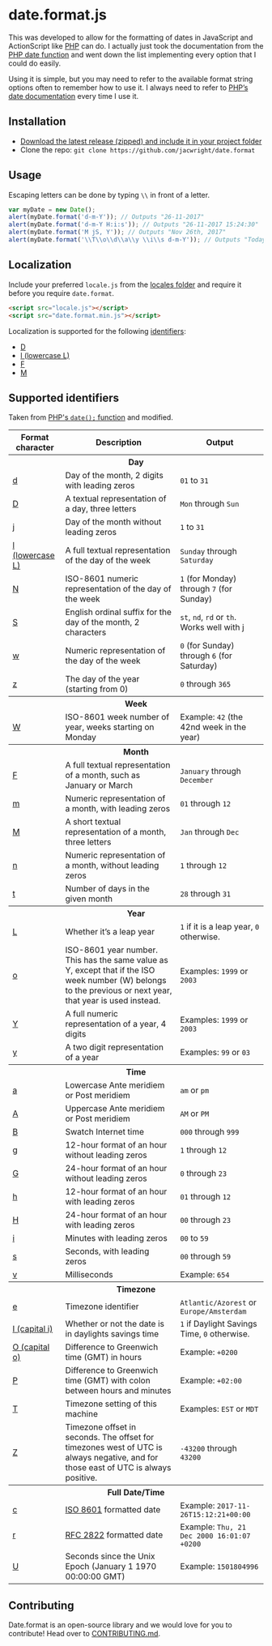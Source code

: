 # date.format.js

This was developed to allow for the formatting of dates in JavaScript and ActionScript like [PHP](http://php.net/manual/en/function.date.php) can do. I actually just took the documentation from the [PHP date function](http://php.net/manual/en/function.date.php) and went down the list implementing every option that I could do easily.

Using it is simple, but you may need to refer to the available format string options often to remember how to use it. I always need to refer to [PHP’s date documentation](http://php.net/manual/en/function.date.php) every time I use it.

## Installation

- [Download the latest release (zipped) and include it in your project folder](https://github.com/jacwright/date.format/archive/master.zip)
- Clone the repo: `git clone https://github.com/jacwright/date.format`

## Usage
Escaping letters can be done by typing `\\` in front of a letter.

```javascript
var myDate = new Date();
alert(myDate.format('d-m-Y')); // Outputs "26-11-2017"
alert(myDate.format('d-m-Y H:i:s')); // Outputs "26-11-2017 15:24:30"
alert(myDate.format('M jS, Y')); // Outputs "Nov 26th, 2017"
alert(myDate.format('\\T\\o\\d\\a\\y \\i\\s d-m-Y')); // Outputs "Today is 26-11-2017"
```

## Localization

Include your preferred `locale.js` from the [locales folder](https://github.com/jacwright/date.format/tree/master/locales) and require it before you require `date.format`.
```html
<script src="locale.js"></script>
<script src="date.format.min.js"></script>
```

Localization is supported for the following [identifiers](https://github.com/jacwright/date.format#supported-identifiers):
- [D](#D)
- [l (lowercase L)](#l)
- [F](#F)
- [M](#M)

## Supported identifiers

Taken from [PHP's `date();` function](http://php.net/manual/en/function.date.php) and modified.
<table>
  	<thead>
    	<tr>
      		<th>Format character</th>
      		<th>Description</th>
      		<th>Output</th>
    	</tr>
  	</thead>
  	<tbody>
    	<tr>
      		<th colspan="3">Day</th>
    	</tr>
    	<tr>
      		<td><a href="#d" aria-hidden="true" class="anchor" id="d">d</a>
			</td>
      		<td>Day of the month, 2 digits with leading zeros</td>
      		<td><code>01</code> to <code>31</code></td>
    	</tr>
    	<tr>
      		<td><a href="#D" aria-hidden="true" class="anchor" id="D">D</a></td>
      		<td>A textual representation of a day, three letters</td>
      		<td><code>Mon</code> through <code>Sun</code></td>
    	</tr>
    	<tr>
      		<td><a href="#j" aria-hidden="true" class="anchor" id="j">j</a></td>
      		<td>Day of the month without leading zeros</td>
      		<td><code>1</code> to <code>31</code></td>
    	</tr>
    	<tr>
      		<td><a href="#l" aria-hidden="true" class="anchor" id="l">l (lowercase L)</a></td>
      		<td>A full textual representation of the day of the week</td>
      		<td><code>Sunday</code> through <code>Saturday</code></td>
    	</tr>
    	<tr>
      		<td><a href="#N" aria-hidden="true" class="anchor" id="N">N</a></td>
      		<td>ISO-8601 numeric representation of the day of the week</td>
      		<td><code>1</code> (for Monday) through <code>7</code> (for Sunday)</td>
    	</tr>
    	<tr>
      		<td><a href="#S" aria-hidden="true" class="anchor" id="S">S</a></td>
      		<td>English ordinal suffix for the day of the month, 2 characters</td>
      		<td><code>st</code>, <code>nd</code>, <code>rd</code> or <code>th</code>. Works well with <a href="#j">j</a></td>
    	</tr>
    	<tr>
      		<td><a href="#w" aria-hidden="true" class="anchor" id="w">w</a></td>
      		<td>Numeric representation of the day of the week</td>
      		<td><code>0</code> (for Sunday) through <code>6</code> (for Saturday)</td>
    	</tr>
    	<tr>
      		<td><a href="#z" aria-hidden="true" class="anchor" id="z">z</a></td>
      		<td>The day of the year (starting from 0)</td>
      		<td><code>0</code> through <code>365</code></td>
    	</tr>
    	<tr>
      		<th colspan="3">Week</th>
    	</tr>
    	<tr>
      		<td><a href="#W" aria-hidden="true" class="anchor" id="W">W</a></td>
      		<td>ISO-8601 week number of year, weeks starting on Monday</td>
      		<td>Example: <code>42</code> (the 42nd week in the year)</td>
    	</tr>
    	<tr>
      		<th colspan="3">Month</th>
    	</tr>
    	<tr>
      		<td><a href="#F" aria-hidden="true" class="anchor" id="F">F</a></td>
      		<td>A full textual representation of a month, such as January or March</td>
      		<td><code>January</code> through <code>December</code></td>
    	</tr>
    	<tr>
      		<td><a href="#m" aria-hidden="true" class="anchor" id="m">m</a></td>
      		<td>Numeric representation of a month, with leading zeros</td>
      		<td><code>01</code> through <code>12</code></td>
    	</tr>
    	<tr>
      		<td><a href="#M" aria-hidden="true" class="anchor" id="M">M</a></td>
      		<td>A short textual representation of a month, three letters</td>
      		<td><code>Jan</code> through <code>Dec</code></td>
    	</tr>
    	<tr>
      		<td><a href="#n" aria-hidden="true" class="anchor" id="n">n</a></td>
      		<td>Numeric representation of a month, without leading zeros</td>
      		<td><code>1</code> through <code>12</code></td>
    	</tr>
    	<tr>
	      	<td><a href="#t" aria-hidden="true" class="anchor" id="t">t</a></td>
	      	<td>Number of days in the given month</td>
	      	<td><code>28</code> through <code>31</code></td>
    	</tr>
    	<tr>
      		<th colspan="3">Year</th>
    	</tr>
    	<tr>
      		<td><a href="#L" aria-hidden="true" class="anchor" id="L">L</a></td>
      		<td>Whether it’s a leap year</td>
      		<td><code>1</code> if it is a leap year, <code>0</code> otherwise.</td>
    	</tr>
    	<tr>
      		<td><a href="#o" aria-hidden="true" class="anchor" id="o">o</a></td>
      		<td>ISO-8601 year number. This has the same value as Y, except that if the ISO week number (W) belongs to the previous or next year, that year is used instead.</td>
      		<td>Examples: <code>1999</code> or <code>2003</code></td>
    	</tr>
    	<tr>
      		<td><a href="#Y" aria-hidden="true" class="anchor" id="Y">Y</a></td>
      		<td>A full numeric representation of a year, 4 digits</td>
      		<td>Examples: <code>1999</code> or <code>2003</code></td>
    	</tr>
    	<tr>
      		<td><a href="#y" aria-hidden="true" class="anchor" id="y">y</a></td>
      		<td>A two digit representation of a year</td>
      		<td>Examples: <code>99</code> or <code>03</code></td>
    	</tr>
    	<tr>
      		<th colspan="3">Time</th>
    	</tr>
    	<tr>
      		<td><a href="#a" aria-hidden="true" class="anchor" id="a">a</a></td>
      		<td>Lowercase Ante meridiem or Post meridiem</td>
      		<td><code>am</code> or <code>pm</code></td>
    	</tr>
    	<tr>
      		<td><a href="#A" aria-hidden="true" class="anchor" id="A">A</a></td>
      		<td>Uppercase Ante meridiem or Post meridiem</td>
      		<td><code>AM</code> or <code>PM</code></td>
    	</tr>
    	<tr>
      		<td><a href="#B" aria-hidden="true" class="anchor" id="B">B</a></td>
      		<td>Swatch Internet time</td>
      		<td><code>000</code> through <code>999</code></td>
    	</tr>
    	<tr>
      		<td><a href="#g" aria-hidden="true" class="anchor" id="g">g</a></td>
      		<td>12-hour format of an hour without leading zeros</td>
      		<td><code>1</code> through <code>12</code></td>
    	</tr>
    	<tr>
      		<td><a href="#G" aria-hidden="true" class="anchor" id="G">G</a></td>
      		<td>24-hour format of an hour without leading zeros</td>
      		<td><code>0</code> through <code>23</code></td>
    	</tr>
    	<tr>
      				<td><a href="#h" aria-hidden="true" class="anchor" id="h">h</a></td>
      		<td>12-hour format of an hour with leading zeros</td>
      		<td><code>01</code> through <code>12</code></td>
    	</tr>
    	<tr>
      		<td><a href="#H" aria-hidden="true" class="anchor" id="H">H</a></td>
      		<td>24-hour format of an hour with leading zeros</td>
      		<td><code>00</code> through <code>23</code></td>
    	</tr>
    	<tr>
      		<td><a href="#i" aria-hidden="true" class="anchor" id="i">i</a></td>
      		<td>Minutes with leading zeros</td>
      		<td><code>00</code> to <code>59</code></td>
    	</tr>
    	<tr>
      		<td><a href="#s" aria-hidden="true" class="anchor" id="s">s</a></td>
      		<td>Seconds, with leading zeros</td>
      		<td><code>00</code> through <code>59</code></td>
    	</tr>
		<tr>
      		<td><a href="#v" aria-hidden="true" class="anchor" id="v">v</a></td>
	  		<td>Milliseconds</td>
	  		<td>Example: <code>654</code></td>
		</tr>
    	<tr>
      		<th colspan="3">Timezone</th>
    	</tr>
    	<tr>
      		<td><a href="#e" aria-hidden="true" class="anchor" id="e">e</a></td>
      		<td>Timezone identifier</td>
      		<td><code>Atlantic/Azorest</code> or <code>Europe/Amsterdam</code></td>
    	</tr>
    	<tr>
      		<td><a href="#I" aria-hidden="true" class="anchor" id="I">I (capital i)</a></td>
      		<td>Whether or not the date is in daylights savings time</td>
      		<td><code>1</code> if Daylight Savings Time, <code>0</code> otherwise.</td>
    	</tr>
    	<tr>
      		<td><a href="#O" aria-hidden="true" class="anchor" id="O">O (capital o)</a></td>
      		<td>Difference to Greenwich time (GMT) in hours</td>
      		<td>Example: <code>+0200</code></td>
    	</tr>
    	<tr>
      		<td><a href="#P" aria-hidden="true" class="anchor" id="P">P</a></td>
      		<td>Difference to Greenwich time (GMT) with colon between hours and minutes</td>
      		<td>Example: <code>+02:00</code></td>
    	</tr>
    	<tr>
      		<td><a href="#T" aria-hidden="true" class="anchor" id="T">T</a></td>
      		<td>Timezone setting of this machine</td>
      		<td>Examples: <code>EST</code> or <code>MDT</code></td>
    	</tr>
    	<tr>
      		<td><a href="#Z" aria-hidden="true" class="anchor" id="Z">Z</a></td>
      		<td>Timezone offset in seconds. The offset for timezones west of UTC is always negative, and for those east of UTC is always positive.</td>
      		<td><code>-43200</code> through <code>43200</code></td>
    	</tr>
    	<tr>
      		<th colspan="3">Full Date/Time</th>
    	</tr>
    	<tr>
      		<td><a href="#c" aria-hidden="true" class="anchor" id="c">c</a></td>
      		<td><a href="https://www.iso.org/iso-8601-date-and-time-format.html" target="_blank">ISO 8601</a> formatted date</td>
      		<td>Example: <code>2017-11-26T15:12:21+00:00</code></td>
    	</tr>
    	<tr>
      		<td><a href="#r" aria-hidden="true" class="anchor" id="r">r</a></td>
      		<td><a href="https://www.ietf.org/rfc/rfc2822.txt" target="_blank">RFC 2822</a> formatted date</td>
      		<td>Example: <code>Thu, 21 Dec 2000 16:01:07 +0200</code></td>
    	</tr>
    	<tr>
      		<td><a href="#U" aria-hidden="true" class="anchor" id="U">U</a></td>
      		<td>Seconds since the Unix Epoch (January 1 1970 00:00:00 GMT)</td>
      		<td>Example: <code>1501804996</code></td>
    	</tr>
  	</tbody>
</table>

## Contributing

Date.format is an open-source library and we would love for you to contribute! Head over to [CONTRIBUTING.md](https://github.com/jacwright/date.format/blob/master/CONTRIBUTING.md).
